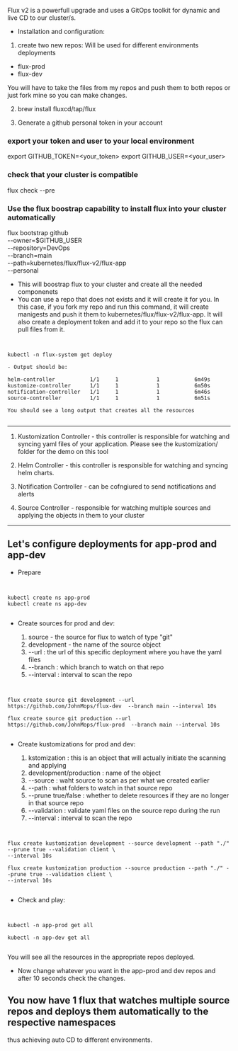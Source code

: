 Flux v2 is a powerfull upgrade and uses a GitOps toolkit for dynamic and live CD to our cluster/s.

- Installation and configuration:


1. create two new repos: Will be used for different environments deployments

  - flux-prod
  - flux-dev

You will have to take the files from my repos and push them to both repos or just fork mine so you can
make changes.

2. brew install fluxcd/tap/flux

3. Generate a github personal token in your account

### export your token and user to your local environment

export GITHUB_TOKEN=<your_token>
export GITHUB_USER=<your_user>

### check that your cluster is compatible

flux check --pre 

### Use the flux boostrap capability to install flux into your cluster automatically

flux bootstrap github \
--owner=$GITHUB_USER \
--repository=DevOps \
--branch=main \
--path=kubernetes/flux/flux-v2/flux-app \
--personal

  - This will boostrap flux to your cluster and create all the needed componenets
  - You can use a repo that does not exists and it will create it for you.
    In this case, if you fork my repo and run this command, it will create manigests and push it
    them to kubernetes/flux/flux-v2/flux-app.
    It will also create a deployment token and add it to your repo so the flux can pull files from it.

<pre><code>

kubectl -n flux-system get deploy

- Output should be:

helm-controller           1/1     1            1           6m49s
kustomize-controller      1/1     1            1           6m50s
notification-controller   1/1     1            1           6m46s
source-controller         1/1     1            1           6m51s

You should see a long output that creates all the resources

</code></pre>

-----------

1. Kustomization Controller - this controller is responsible for watching and syncing yaml files of your
application. Please see the kustomization/ folder for the demo on this tool
   
2. Helm Controller - this controller is responsible for watching and syncing helm charts.

3. Notification Controller - can be cofngiured to send notifications and alerts 

4. Source Controller - responsible for watching multiple sources and applying the objects in them to your cluster

-----------

## Let's configure deployments for app-prod and app-dev

- Prepare

<pre><code>

kubectl create ns app-prod
kubectl create ns app-dev

</code></pre>

- Create sources for prod and dev: 

  1. source - the source for flux to watch of type "git"
  2. development - the name of the source object
  3. --url : the url of this specific deployment where you have the yaml files
  4. --branch : which branch to watch on that repo
  5. --interval : interval to scan the repo   

<pre><code>

flux create source git development --url https://github.com/JohnMops/flux-dev  --branch main --interval 10s

flux create source git production --url https://github.com/JohnMops/flux-prod  --branch main --interval 10s

</code></pre>


- Create kustomizations for prod and dev:

    1. kstomization : this is an object that will actually initiate the scanning and applying
    2. development/production : name of the object
    3. --source : waht source to scan as per what we created earlier
    4. --path : what folders to watch in that source repo
    5. --prune true/false : whether to delete resources if they are no longer in that source repo
    6. --validation : validate yaml files on the source repo during the run
    7. --interval : interval to scan the repo

<pre><code>

flux create kustomization development --source development --path "./" --prune true --validation client \
--interval 10s

flux create kustomization production --source production --path "./" --prune true --validation client \
--interval 10s

</code></pre>

- Check and play: 

<pre><code>

kubectl -n app-prod get all 

kubectl -n app-dev get all

</code></pre>

You will see all the resources in the appropriate repos deployed.

- Now change whatever you want in the app-prod and dev repos and after 10 seconds check the changes. 

## You now have 1 flux that watches multiple source repos and deploys them automatically to the respective namespaces
thus achieving auto CD to different environments.

   


